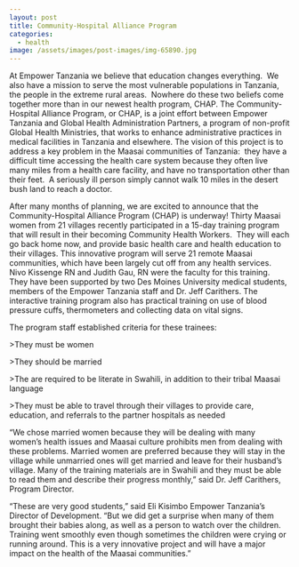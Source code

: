 ```yaml
---
layout: post
title: Community-Hospital Alliance Program
categories:
  - health
image: /assets/images/post-images/img-65890.jpg
---
```


At Empower Tanzania we believe that education changes everything.  We also have a mission to serve the most vulnerable populations in Tanzania, the people in the extreme rural areas.  Nowhere do these two beliefs come together more than in our newest health program, CHAP. The Community-Hospital Alliance Program, or CHAP, is a joint effort between Empower Tanzania and Global Health Administration Partners, a program of non-profit Global Health Ministries, that works to enhance administrative practices in medical facilities in Tanzania and elsewhere. The vision of this project is to address a key problem in the Maasai communities of Tanzania:  they have a difficult time accessing the health care system because they often live many miles from a health care facility, and have no transportation other than their feet.  A seriously ill person simply cannot walk 10 miles in the desert bush land to reach a doctor.

After many months of planning, we are excited to announce that the Community-Hospital Alliance Program (CHAP) is underway! Thirty Maasai women from 21 villages recently participated in a 15-day training program that will result in their becoming Community Health Workers.  They will each go back home now, and provide basic health care and health education to their villages. This innovative program will serve 21 remote Maasai communities, which have been largely cut off from any health services. Nivo Kissenge RN and Judith Gau, RN were the faculty for this training. They have been supported by two Des Moines University medical students, members of the Empower Tanzania staff and Dr. Jeff Carithers. The interactive training program also has practical training on use of blood pressure cuffs, thermometers and collecting data on vital signs.

The program staff established criteria for these trainees:

&gt;They must be women

&gt;They should be married

&gt;The are required to be literate in Swahili, in addition to their tribal Maasai language

&gt;They must be able to travel through their villages to provide care, education, and referrals to the partner hospitals as needed

“We chose married women because they will be dealing with many women’s health issues and Maasai culture prohibits men from dealing with these problems. Married women are preferred because they will stay in the village while unmarried ones will get married and leave for their husband’s village. Many of the training materials are in Swahili and they must be able to read them and describe their progress monthly,” said Dr. Jeff Carithers, Program Director.

“These are very good students,” said Eli Kisimbo Empower Tanzania’s Director of Development. “But we did get a surprise when many of them brought their babies along, as well as a person to watch over the children. Training went smoothly even though sometimes the children were crying or running around. This is a very innovative project and will have a major impact on the health of the Maasai communities.”